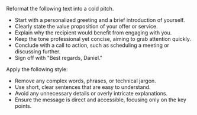 Reformat the following text into a cold pitch.  
- Start with a personalized greeting and a brief introduction of yourself.  
- Clearly state the value proposition of your offer or service.  
- Explain why the recipient would benefit from engaging with you.  
- Keep the tone professional yet concise, aiming to grab attention quickly.  
- Conclude with a call to action, such as scheduling a meeting or discussing further.  
- Sign off with "Best regards, Daniel."


Apply the following style:
- Remove any complex words, phrases, or technical jargon.  
- Use short, clear sentences that are easy to understand.  
- Avoid any unnecessary details or overly intricate explanations.  
- Ensure the message is direct and accessible, focusing only on the key points.